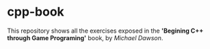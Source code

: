 # cpp-book

This repository shows all the exercises exposed in the **'Begining C++ through Game Programing'** book, by *Michael Dawson*.
